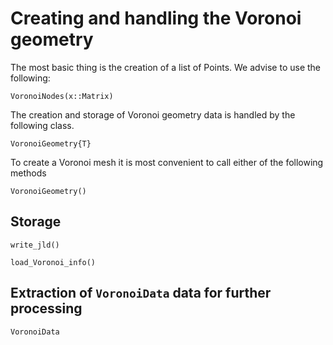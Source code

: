 # Creating and handling the Voronoi geometry

The most basic thing is the creation of a list of Points. We advise to use the following:

```@docs
VoronoiNodes(x::Matrix)
```

The creation and storage of Voronoi geometry data is handled by the following class. 

```@docs
VoronoiGeometry{T}
```

To create a Voronoi mesh it is most convenient to call either of the following methods

```@docs
VoronoiGeometry()
```

## Storage

```@docs
write_jld()
```

```@docs
load_Voronoi_info()
```

## Extraction of `VoronoiData` data for further processing

```@docs
VoronoiData
```


